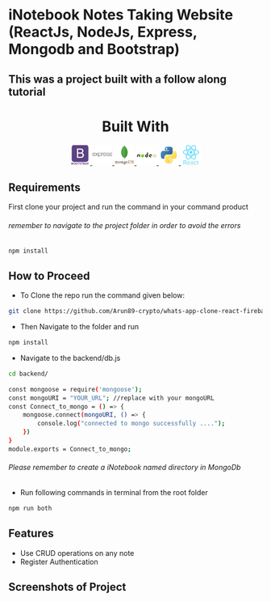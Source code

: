# iNotebook Notes Taking Website (ReactJs, NodeJs, Express, Mongodb and Bootstrap)
## This was a project built with a follow along tutorial

<h1 align="center">Built With</h1>
<p align="center">
 <a href="https://getbootstrap.com" target="_blank" rel="noreferrer"> <img src="https://raw.githubusercontent.com/devicons/devicon/master/icons/bootstrap/bootstrap-plain-wordmark.svg" alt="bootstrap" width="40" height="40"/> </a> <a href="https://expressjs.com" target="_blank" rel="noreferrer"> <img src="https://raw.githubusercontent.com/devicons/devicon/master/icons/express/express-original-wordmark.svg" alt="express" width="40" height="40"/> </a> <a href="https://www.mongodb.com/" target="_blank" rel="noreferrer"> <img src="https://raw.githubusercontent.com/devicons/devicon/master/icons/mongodb/mongodb-original-wordmark.svg" alt="mongodb" width="40" height="40"/> </a> <a href="https://nodejs.org" target="_blank" rel="noreferrer"> <img src="https://raw.githubusercontent.com/devicons/devicon/master/icons/nodejs/nodejs-original-wordmark.svg" alt="nodejs" width="40" height="40"/> </a> <a href="https://www.python.org" target="_blank" rel="noreferrer"> <img src="https://raw.githubusercontent.com/devicons/devicon/master/icons/python/python-original.svg" alt="python" width="40" height="40"/> </a> <a href="https://reactjs.org/" target="_blank" rel="noreferrer"> <img src="https://raw.githubusercontent.com/devicons/devicon/master/icons/react/react-original-wordmark.svg" alt="react" width="40" height="40"/> </a>
</p>

## Requirements
First clone your project and run the command in your command product
###### remember to navigate to the project folder in order to avoid the errors
```sh
npm install
```
## How to Proceed
* To Clone the repo run the command given below:
```sh 
git clone https://github.com/Arun89-crypto/whats-app-clone-react-firebase.git
```
* Then Navigate to the folder and run
```sh
npm install
```
* Navigate to the backend/db.js
```sh
cd backend/
```
```sh
const mongoose = require('mongoose');
const mongoURI = "YOUR_URL"; //replace with your mongoURL
const Connect_to_mongo = () => {
    mongoose.connect(mongoURI, () => {
        console.log("connected to mongo successfully ....");
    })
}
module.exports = Connect_to_mongo;
```
###### Please remember to create a iNotebook named directory in MongoDb
* Run following commands in terminal from the root folder
```sh 
npm run both
```

## Features
* Use CRUD operations on any note
* Register Authentication

## Screenshots of Project


